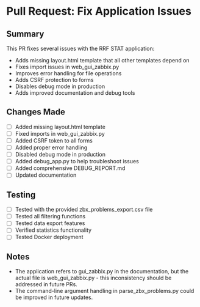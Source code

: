 # Pull Request: Fix Application Issues

## Summary
This PR fixes several issues with the RRF STAT application:

- Adds missing layout.html template that all other templates depend on
- Fixes import issues in web_gui_zabbix.py
- Improves error handling for file operations
- Adds CSRF protection to forms
- Disables debug mode in production
- Adds improved documentation and debug tools

## Changes Made
- [ ] Added missing layout.html template
- [ ] Fixed imports in web_gui_zabbix.py
- [ ] Added CSRF token to all forms
- [ ] Added proper error handling
- [ ] Disabled debug mode in production
- [ ] Added debug_app.py to help troubleshoot issues
- [ ] Added comprehensive DEBUG_REPORT.md
- [ ] Updated documentation

## Testing
- [ ] Tested with the provided zbx_problems_export.csv file
- [ ] Tested all filtering functions
- [ ] Tested data export features
- [ ] Verified statistics functionality
- [ ] Tested Docker deployment

## Notes
* The application refers to gui_zabbix.py in the documentation, but the actual file is web_gui_zabbix.py - this inconsistency should be addressed in future PRs.
* The command-line argument handling in parse_zbx_problems.py could be improved in future updates.